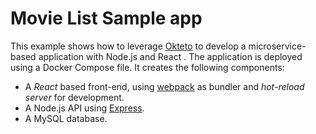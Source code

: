 # Movie List Sample app

This example shows how to leverage [Okteto](https://github.com/okteto/okteto) to develop a microservice-based application with Node.js and React . The application is deployed using a Docker Compose file. It creates the following components:

- A *React* based front-end, using [webpack](https://webpack.js.org) as bundler and *hot-reload server* for development.
- A Node.js API using [Express](https://expressjs.com).
- A MySQL database.